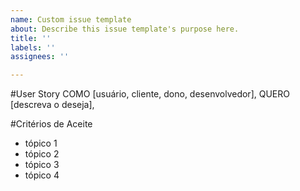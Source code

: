 ```yaml
---
name: Custom issue template
about: Describe this issue template's purpose here.
title: ''
labels: ''
assignees: ''

---
```


#User Story
COMO [usuário, cliente, dono, desenvolvedor],
QUERO [descreva o deseja],

#Critérios de Aceite
- tópico 1
- tópico 2
- tópico 3
- tópico 4
